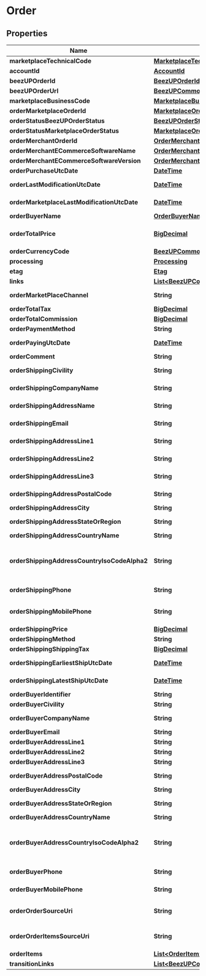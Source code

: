 
# Order

## Properties
Name | Type | Description | Notes
------------ | ------------- | ------------- | -------------
**marketplaceTechnicalCode** | [**MarketplaceTechnicalCode**](MarketplaceTechnicalCode.md) |  | 
**accountId** | [**AccountId**](AccountId.md) |  | 
**beezUPOrderId** | [**BeezUPOrderId**](BeezUPOrderId.md) |  | 
**beezUPOrderUrl** | [**BeezUPCommonHttpUrl**](BeezUPCommonHttpUrl.md) |  |  [optional]
**marketplaceBusinessCode** | [**MarketplaceBusinessCode**](MarketplaceBusinessCode.md) |  | 
**orderMarketplaceOrderId** | [**MarketplaceOrderId**](MarketplaceOrderId.md) |  | 
**orderStatusBeezUPOrderStatus** | [**BeezUPOrderStatus**](BeezUPOrderStatus.md) |  | 
**orderStatusMarketplaceOrderStatus** | [**MarketplaceOrderStatus**](MarketplaceOrderStatus.md) |  |  [optional]
**orderMerchantOrderId** | [**OrderMerchantOrderId**](OrderMerchantOrderId.md) |  |  [optional]
**orderMerchantECommerceSoftwareName** | [**OrderMerchantECommerceSoftwareName**](OrderMerchantECommerceSoftwareName.md) |  |  [optional]
**orderMerchantECommerceSoftwareVersion** | [**OrderMerchantECommerceSoftwareVersion**](OrderMerchantECommerceSoftwareVersion.md) |  |  [optional]
**orderPurchaseUtcDate** | [**DateTime**](DateTime.md) | The purchase date of this order | 
**orderLastModificationUtcDate** | [**DateTime**](DateTime.md) | The last modification UTC date done by BeezUP of this order | 
**orderMarketplaceLastModificationUtcDate** | [**DateTime**](DateTime.md) | The last modification UTC date done by the marketplace on this order | 
**orderBuyerName** | [**OrderBuyerName**](OrderBuyerName.md) |  |  [optional]
**orderTotalPrice** | [**BigDecimal**](BigDecimal.md) | The total price of this order (corresponding to the amount paid by the customer) |  [optional]
**orderCurrencyCode** | [**BeezUPCommonCurrencyCode**](BeezUPCommonCurrencyCode.md) |  |  [optional]
**processing** | [**Processing**](Processing.md) |  | 
**etag** | [**Etag**](Etag.md) |  | 
**links** | [**List&lt;BeezUPCommonLink2&gt;**](BeezUPCommonLink2.md) |  | 
**orderMarketPlaceChannel** | **String** | Useful to identify the origin of the order. For example in Amazon. |  [optional]
**orderTotalTax** | [**BigDecimal**](BigDecimal.md) | The total tax of this order |  [optional]
**orderTotalCommission** | [**BigDecimal**](BigDecimal.md) | The total commission of this order |  [optional]
**orderPaymentMethod** | **String** | The payment method of this order |  [optional]
**orderPayingUtcDate** | [**DateTime**](DateTime.md) | The UTC date of the payment of this order |  [optional]
**orderComment** | **String** | The comment associated to this order |  [optional]
**orderShippingCivility** | **String** | The civility of the person in the shipping address for this order |  [optional]
**orderShippingCompanyName** | **String** | The company name of the shipping address for this order |  [optional]
**orderShippingAddressName** | **String** | The name of the person in the shipping address for this order |  [optional]
**orderShippingEmail** | **String** | The email of the person in the shipping address for this order |  [optional]
**orderShippingAddressLine1** | **String** | The shipping address line 1 of this order |  [optional]
**orderShippingAddressLine2** | **String** | The shipping address line 2 of this order |  [optional]
**orderShippingAddressLine3** | **String** | The shipping address line 3 of this order |  [optional]
**orderShippingAddressPostalCode** | **String** | The shipping address postal code of this order |  [optional]
**orderShippingAddressCity** | **String** | The shipping address city of this order |  [optional]
**orderShippingAddressStateOrRegion** | **String** | The shipping address state or region of this order |  [optional]
**orderShippingAddressCountryName** | **String** | The shipping address country name |  [optional]
**orderShippingAddressCountryIsoCodeAlpha2** | **String** | The shipping address country iso code alpha 2 (see http://en.wikipedia.org/wiki/ISO_3166-1_alpha-2#Decoding_table for more details) |  [optional]
**orderShippingPhone** | **String** | The phone number of the person in the shipping address for this order |  [optional]
**orderShippingMobilePhone** | **String** | The mobile phone number of the person in the shipping address for this order |  [optional]
**orderShippingPrice** | [**BigDecimal**](BigDecimal.md) | The shipping price of this order |  [optional]
**orderShippingMethod** | **String** | The shipping method of this order |  [optional]
**orderShippingShippingTax** | [**BigDecimal**](BigDecimal.md) | The shipping tax for this order |  [optional]
**orderShippingEarliestShipUtcDate** | [**DateTime**](DateTime.md) | The UTC date of the earliest ship for this order |  [optional]
**orderShippingLatestShipUtcDate** | [**DateTime**](DateTime.md) | The UTC date of the latest ship for this order |  [optional]
**orderBuyerIdentifier** | **String** | The buyer identifier for this order |  [optional]
**orderBuyerCivility** | **String** | The buyer civility for this order |  [optional]
**orderBuyerCompanyName** | **String** | The buyer company name for this order |  [optional]
**orderBuyerEmail** | **String** | The email of the buyer for this order |  [optional]
**orderBuyerAddressLine1** | **String** | The Buyer address line 1 of this order |  [optional]
**orderBuyerAddressLine2** | **String** | The Buyer address line 2 of this order |  [optional]
**orderBuyerAddressLine3** | **String** | The Buyer address line 3 of this order |  [optional]
**orderBuyerAddressPostalCode** | **String** | The Buyer address postal code of this order |  [optional]
**orderBuyerAddressCity** | **String** | The Buyer address city of this order |  [optional]
**orderBuyerAddressStateOrRegion** | **String** | The Buyer address state or region of this order |  [optional]
**orderBuyerAddressCountryName** | **String** | The Buyer address country name |  [optional]
**orderBuyerAddressCountryIsoCodeAlpha2** | **String** | The Buyer address country iso code alpha 2 (see http://en.wikipedia.org/wiki/ISO_3166-1_alpha-2#Decoding_table for more details) |  [optional]
**orderBuyerPhone** | **String** | The phone number of the buyer for this order |  [optional]
**orderBuyerMobilePhone** | **String** | The mobile phone number of the buyer for this order |  [optional]
**orderOrderSourceUri** | **String** | Technical information: The url to the source of this order. We received this information from the marketplace.  |  [optional]
**orderOrderItemsSourceUri** | **String** | Technical information: The url to the source of this order items. We received this information from the marketplace.  |  [optional]
**orderItems** | [**List&lt;OrderItem&gt;**](OrderItem.md) |  | 
**transitionLinks** | [**List&lt;BeezUPCommonLink2&gt;**](BeezUPCommonLink2.md) |  | 



